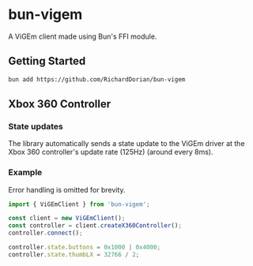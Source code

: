 # bun-vigem

A ViGEm client made using Bun's FFI module.

## Getting Started

```bash
bun add https://github.com/RichardDorian/bun-vigem
```

## Xbox 360 Controller

### State updates

The library automatically sends a state update to the ViGEm driver at the Xbox 360 controller's update rate (125Hz) (around every 8ms).

### Example

Error handling is omitted for brevity.

```ts
import { ViGEmClient } from 'bun-vigem';

const client = new ViGEmClient();
const controller = client.createX360Controller();
controller.connect();

controller.state.buttons = 0x1000 | 0x4000;
controller.state.thumbLX = 32766 / 2;
```
